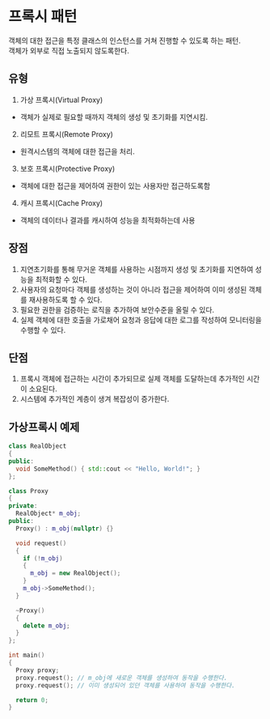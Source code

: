 # 프록시 패턴
객체의 대한 접근을 특정 클래스의 인스턴스를 거쳐 진행할 수 있도록 하는 패턴. <br/>
객체가 외부로 직접 노출되지 않도록한다.

## 유형
1. 가상 프록시(Virtual Proxy)
 - 객체가 실제로 필요할 때까지 객체의 생성 및 초기화를 지연시킴.
2. 리모트 프록시(Remote Proxy)
 - 원격시스템의 객체에 대한 접근을 처리.
3. 보호 프록시(Protective Proxy)
 - 객체에 대한 접근을 제어하여 권한이 있는 사용자만 접근하도록함
4. 캐시 프록시(Cache Proxy)
 - 객체의 데이터나 결과를 캐시하여 성능을 최적화하는데 사용

## 장점
1. 지연초기화를 통해 무거운 객체를 사용하는 시점까지 생성 및 초기화를 지연하여 성능을 최적화할 수 있다.
2. 사용자의 요청마다 객체를 생성하는 것이 아니라 접근을 제어하여 이미 생성된 객체를 재사용하도록 할 수 있다.
3. 필요한 권한을 검증하는 로직을 추가하여 보안수준을 올릴 수 있다.
4. 실제 객체에 대한 호출을 가로채어 요청과 응답에 대한 로그를 작성하여 모니터링을 수행할 수 있다.

## 단점
1. 프록시 객체에 접근하는 시간이 추가되므로 실제 객체를 도달하는데 추가적인 시간이 소요된다.
2. 시스템에 추가적인 계층이 생겨 복잡성이 증가한다.

## 가상프록시 예제
```cpp
class RealObject
{
public:
  void SomeMethod() { std::cout << "Hello, World!"; }
};

class Proxy
{
private:
  RealObject* m_obj;
public:
  Proxy() : m_obj(nullptr) {}

  void request()
  {
    if (!m_obj)
    {
      m_obj = new RealObject();
    }
    m_obj->SomeMethod();
  }

  ~Proxy()
  {
    delete m_obj;
  }
};

int main()
{
  Proxy proxy;
  proxy.request(); // m_obj에 새로운 객체를 생성하여 동작을 수행한다.
  proxy.request(); // 이미 생성되어 있던 객체를 사용하여 동작을 수행한다.

  return 0;
}
```

